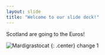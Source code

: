 ```yaml
---
layout: slide
title: "Welcome to our slide deck!"
---
```


Scotland are going to the Euros!

![Mardigrastocat](https://octodex.github.com/images/Mardigrastocat.png)
{: .center}
change 1
